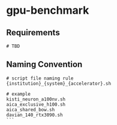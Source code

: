 # gpu-benchmark

## Requirements

```shell
# TBD
```

## Naming Convention

````shell
# script file naming rule
{institution}_{system}_{accelerator}.sh

# example
kisti_neuron_a100nv.sh
aica_exclusive_h100.sh
aica_shared_bow.sh
davian_140_rtx3090.sh
```
